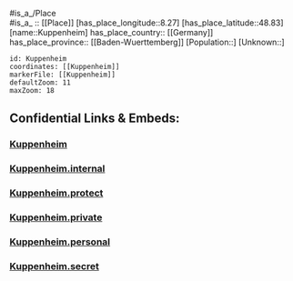 ﻿---
location: [48.83,8.27] 
mapzoom: [7,12] 
mapmarker: city 
type: City
tags:
- geo/City


SpocWebEntityId: 31700
isDeleted: false
confidential: public

---
#is_a_/Place  
#is_a_ :: [[Place]] 
[has_place_longitude::8.27] 
[has_place_latitude::48.83] 
[name::Kuppenheim] 
has_place_country:: [[Germany]]  
has_place_province:: [[Baden-Wuerttemberg]] 
[Population::] 
[Unknown::] 


```leaflet
id: Kuppenheim
coordinates: [[Kuppenheim]] 
markerFile: [[Kuppenheim]] 
defaultZoom: 11 
maxZoom: 18
```


## Confidential Links & Embeds: 

### [Kuppenheim](/_public/Earth/Continent/Europe/Europe~Central/Germany/Germany~West/Baden-Wuerttemberg/counties~BW/Rastatt/cities~Rastatt/Verband_Bischweier/City/Kuppenheim.md) 

### [Kuppenheim.internal](/_internal/Earth/Continent/Europe/Europe~Central/Germany/Germany~West/Baden-Wuerttemberg/counties~BW/Rastatt/cities~Rastatt/Verband_Bischweier/City/Kuppenheim.internal.md) 

### [Kuppenheim.protect](/_protect/Earth/Continent/Europe/Europe~Central/Germany/Germany~West/Baden-Wuerttemberg/counties~BW/Rastatt/cities~Rastatt/Verband_Bischweier/City/Kuppenheim.protect.md) 

### [Kuppenheim.private](/_private/Earth/Continent/Europe/Europe~Central/Germany/Germany~West/Baden-Wuerttemberg/counties~BW/Rastatt/cities~Rastatt/Verband_Bischweier/City/Kuppenheim.private.md) 

### [Kuppenheim.personal](/_personal/Earth/Continent/Europe/Europe~Central/Germany/Germany~West/Baden-Wuerttemberg/counties~BW/Rastatt/cities~Rastatt/Verband_Bischweier/City/Kuppenheim.personal.md) 

### [Kuppenheim.secret](/_secret/Earth/Continent/Europe/Europe~Central/Germany/Germany~West/Baden-Wuerttemberg/counties~BW/Rastatt/cities~Rastatt/Verband_Bischweier/City/Kuppenheim.secret.md) 
